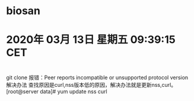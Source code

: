 # biosan
# 2020年 03月 13日 星期五 09:39:15 CET
# 
git clone 报错：Peer reports incompatible or unsupported protocol version解决办法
查找原因是curl,nss版本低的原因，解决办法就是更新nss,curl。
[root@server data]# yum update nss curl


